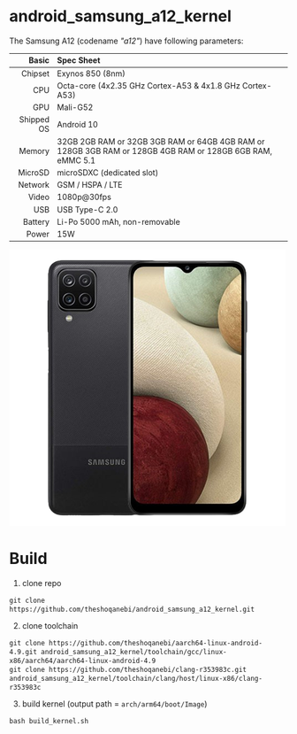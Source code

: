#  android_samsung_a12_kernel
The Samsung A12 (codename _"a12"_) have following parameters:

Basic                   | Spec Sheet
-----------------------:|:-------------------------
Chipset					| Exynos 850 (8nm)
CPU                     | Octa-core (4x2.35 GHz Cortex-A53 & 4x1.8 GHz Cortex-A53)
GPU                     | Mali-G52
Shipped OS				| Android 10
Memory                  | 32GB 2GB RAM or 32GB 3GB RAM or 64GB 4GB RAM or 128GB 3GB RAM or 128GB 4GB RAM or 128GB 6GB RAM, eMMC 5.1
MicroSD                 | microSDXC (dedicated slot)
Network                 | GSM / HSPA / LTE
Video                   | 1080p@30fps
USB                     | USB Type-C 2.0
Battery 				| Li-Po 5000 mAh, non-removable
Power                   | 15W


<img src="device.png" alt="Samsung A12" style="height: 500px; width:500px;"/>

# Build
1. clone repo
```
git clone https://github.com/theshoqanebi/android_samsung_a12_kernel.git
```
2. clone toolchain
```
git clone https://github.com/theshoqanebi/aarch64-linux-android-4.9.git android_samsung_a12_kernel/toolchain/gcc/linux-x86/aarch64/aarch64-linux-android-4.9
git clone https://github.com/theshoqanebi/clang-r353983c.git android_samsung_a12_kernel/toolchain/clang/host/linux-x86/clang-r353983c
```
3. build kernel (output path = `arch/arm64/boot/Image`)
```
bash build_kernel.sh
```

